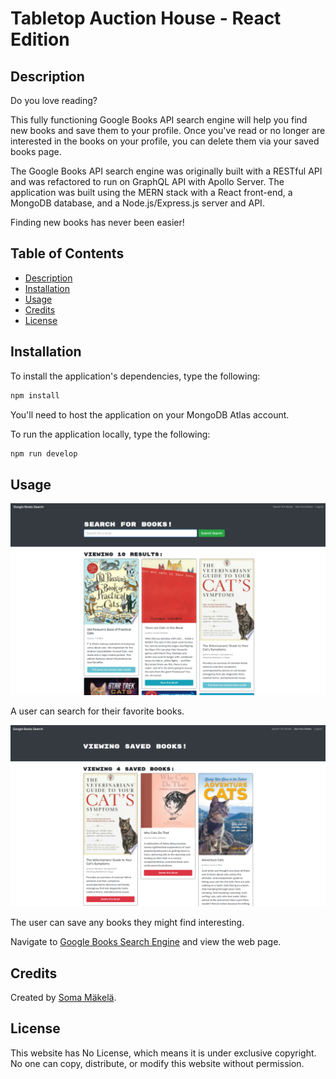 # Tabletop Auction House - React Edition

## Description

Do you love reading? 

This fully functioning Google Books API search engine will help you find new books and save them to your profile. Once you've read or no longer are interested in the books on your profile, you can delete them via your saved books page.

The Google Books API search engine was originally built with a RESTful API and was refactored to run on GraphQL API with Apollo Server. The application was built using the MERN stack with a React front-end, a MongoDB database, and a Node.js/Express.js server and API.

Finding new books has never been easier!

## Table of Contents

* [Description](#description)
* [Installation](#installation)
* [Usage](#usage)
* [Credits](#credits)
* [License](#license)

## Installation

To install the application's dependencies, type the following:
```md
npm install
```
You'll need to host the application on your MongoDB Atlas account.

To run the application locally, type the following:
```md
npm run develop
```

## Usage

![Google Books Search](./assets/google-books-screenshot.png)

A user can search for their favorite books.

![Google Books Search](./assets/google-books-saved-screenshot.png)

The user can save any books they might find interesting.

Navigate to [Google Books Search Engine](https://intense-woodland-01867.herokuapp.com/) and view the web page.

## Credits

Created by [Soma Mäkelä](https://github.com/smakela13).

## License

This website has No License, which means it is under exclusive copyright. No one can copy, distribute, or modify this website without permission.
